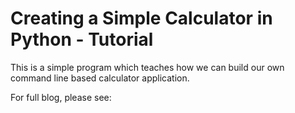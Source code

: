 # Creating a Simple Calculator in Python - Tutorial

This is a simple program which teaches how we can build our own command line based calculator application.

For full blog, please see: 